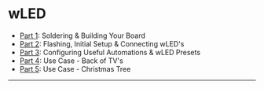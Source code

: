 # wLED

- [Part 1](https://www.youtube.com/morgansmodifications): Soldering & Building Your Board
- [Part 2](https://www.youtube.com/morgansmodifications): Flashing, Initial Setup & Connecting wLED's
- [Part 3](https://www.youtube.com/morgansmodifications): Configuring Useful Automations & wLED Presets
- [Part 4](https://www.youtube.com/morgansmodifications): Use Case - Back of TV's
- [Part 5](https://www.youtube.com/morgansmodifications): Use Case - Christmas Tree
___
